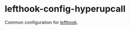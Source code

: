 # lefthook-config-hyperupcall

Common configuration for [lefthook](https://github.com/evilmartians/lefthook).
